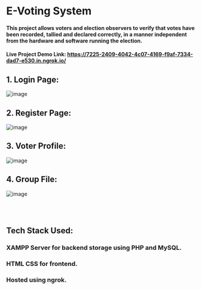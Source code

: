 # E-Voting System
#### This project allows voters and election observers to verify that votes have been recorded, tallied and declared correctly, in a manner independent from the hardware and software running the election.
#### Live Project Demo Link: https://7225-2409-4042-4c07-4169-f9af-7334-dad7-e530.in.ngrok.io/
## 1. Login Page:
![image](https://user-images.githubusercontent.com/76208395/179391001-0b91394a-a38b-47d5-badb-f36889542d42.png)
## 2. Register Page:
![image](https://user-images.githubusercontent.com/76208395/179391129-29bdb633-c2ed-4f35-b445-98c1b16c7a89.png)
## 3. Voter Profile:
![image](https://user-images.githubusercontent.com/76208395/179391154-9cdd07fa-fd66-451a-bbc6-3bb4883bed8c.png)
## 4. Group File:
![image](https://user-images.githubusercontent.com/76208395/179391192-eeddc2bf-72b2-4894-8e1a-80cd62f642bf.png)

<br>
<br>
<h2>Tech Stack Used: </h2>
<h3>
XAMPP Server for backend storage using PHP and MySQL.
</h3>
<h3>
HTML CSS for frontend.
</h3>
<h3>
Hosted using ngrok.
</h3>
